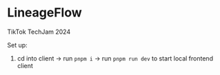 # LineageFlow
TikTok TechJam 2024

Set up:

1. cd into client -> run ```pnpm i``` -> run ```pnpm run dev``` to start local frontend client